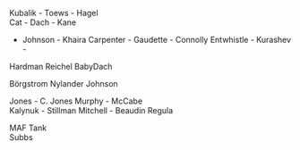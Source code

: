 Kubalik - Toews - Hagel  
Cat - Dach - Kane  
 - Johnson - Khaira
Carpenter - Gaudette - Connolly
Entwhistle - Kurashev -  

Hardman
Reichel
BabyDach

Börgstrom
Nylander
Johnson

Jones - C. Jones
Murphy - McCabe  
Kalynuk -  Stillman
Mitchell - Beaudin
Regula

MAF
Tank  
Subbs  

